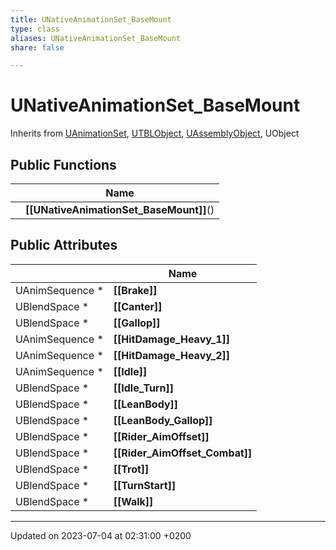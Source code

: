 ```yaml
---
title: UNativeAnimationSet_BaseMount
type: class
aliases: UNativeAnimationSet_BaseMount
share: false

---
```


# UNativeAnimationSet_BaseMount





Inherits from [UAnimationSet](/docs/SDK/Source/Classes/classUAnimationSet.md), [UTBLObject](/docs/SDK/Source/Classes/classUTBLObject.md), [UAssemblyObject](/docs/SDK/Source/Classes/classUAssemblyObject.md), UObject

## Public Functions

|                | Name           |
| -------------- | -------------- |
| | **[[UNativeAnimationSet_BaseMount]]**() |

## Public Attributes

|                | Name           |
| -------------- | -------------- |
| UAnimSequence * | **[[Brake]]**  |
| UBlendSpace * | **[[Canter]]**  |
| UBlendSpace * | **[[Gallop]]**  |
| UAnimSequence * | **[[HitDamage_Heavy_1]]**  |
| UAnimSequence * | **[[HitDamage_Heavy_2]]**  |
| UAnimSequence * | **[[Idle]]**  |
| UBlendSpace * | **[[Idle_Turn]]**  |
| UBlendSpace * | **[[LeanBody]]**  |
| UBlendSpace * | **[[LeanBody_Gallop]]**  |
| UBlendSpace * | **[[Rider_AimOffset]]**  |
| UBlendSpace * | **[[Rider_AimOffset_Combat]]**  |
| UBlendSpace * | **[[Trot]]**  |
| UBlendSpace * | **[[TurnStart]]**  |
| UBlendSpace * | **[[Walk]]**  |

-------------------------------

Updated on 2023-07-04 at 02:31:00 +0200